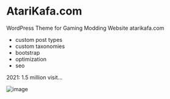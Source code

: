 # AtariKafa.com

WordPress Theme for Gaming Modding Website atarikafa.com


- custom post types
- custom taxonomies
- bootstrap
- optimization
- seo


2021: 1.5 million visit...


![image](https://user-images.githubusercontent.com/1686324/178116031-4a679078-5fd5-48de-8bc4-e143e236e785.png)
